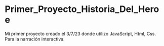 # Primer_Proyecto_Historia_Del_Heroe
Mi primer proyecto creado el 3/7/23 donde utilizo JavaScript, Html, Css. Para la narración interactiva.
